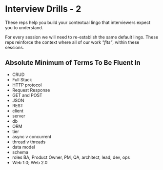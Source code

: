# Interview Drills - 2

These reps help you build your contextual lingo that interviewers expect you to understand.

For every session we will need to re-establish the same default lingo. These reps reinforce the context where all of our work _"fits"_, within these sessions.

## Absolute Minimum of Terms To Be Fluent In

- CRUD
- Full Stack
- HTTP protocol
- Request Response
- GET and POST
- JSON
- REST
- client
- server
- db
- ORM
- tier
- async v concurrent
- thread v threads
- data model
- schema
- roles BA, Product Owner, PM, QA, architect, lead, dev, ops
- Web 1.0; Web 2.0